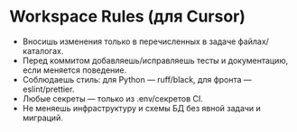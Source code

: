 # Workspace Rules (для Cursor)
- Вносишь изменения только в перечисленных в задаче файлах/каталогах.
- Перед коммитом добавляешь/исправляешь тесты и документацию, если меняется поведение.
- Соблюдаешь стиль: для Python — ruff/black, для фронта — eslint/prettier.
- Любые секреты — только из .env/секретов CI.
- Не меняешь инфраструктуру и схемы БД без явной задачи и миграций.

